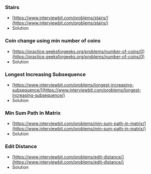 ### Stairs
- [https://www.interviewbit.com/problems/stairs/](https://www.interviewbit.com/problems/stairs/)
- Solution

### Coin change using min number of coins
- [https://practice.geeksforgeeks.org/problems/number-of-coins/0](https://practice.geeksforgeeks.org/problems/number-of-coins/0)
- Solution

### Longest Increasing Subsequence
- [https://www.interviewbit.com/problems/longest-increasing-subsequence/](https://www.interviewbit.com/problems/longest-increasing-subsequence/)
- Solution

### Min Sum Path In Matrix
- [https://www.interviewbit.com/problems/min-sum-path-in-matrix/](https://www.interviewbit.com/problems/min-sum-path-in-matrix/)
- Solution

### Edit Distance
- [https://www.interviewbit.com/problems/edit-distance/](https://www.interviewbit.com/problems/edit-distance/)
- Solution



